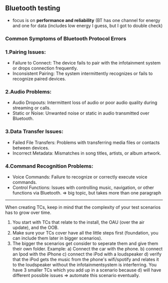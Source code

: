 ## Bluetooth testing

* focus is on **performance and reliability** (BT has one channel for energy and one for data (includes low energy I guess, but I got to double check)

### Common Symptoms of Bluetooth Protocol Errors 

### 1.Pairing Issues:

* Failure to Connect: The device fails to pair with the infotainment system or drops connection frequently.
* Inconsistent Pairing: The system intermittently recognizes or fails to recognize paired devices.

### 2.Audio Problems:

* Audio Dropouts: Intermittent loss of audio or poor audio quality during streaming or calls.
* Static or Noise: Unwanted noise or static in audio transmitted over Bluetooth.

### 3.Data Transfer Issues:

* Failed File Transfers: Problems with transferring media files or contacts between devices.
* Incorrect Metadata: Mismatches in song titles, artists, or album artwork.

### 4.Command Recognition Problems:

* Voice Commands: Failure to recognize or correctly execute voice commands.
* Control Functions: Issues with controlling music, navigation, or other functions via Bluetooth. => big topic, but takes more than one paragraph

---

When creating TCs, keep in mind that the complexity of your test scenarios has to grow over time.
1. You start with TCs that relate to the install, the OAU (over the air update), and the OOB.
2. Make sure your TCs cover have all the little steps first (foundation, you can include them later in bigger scenarios).
3. The bigger the scenarios get consider to seperate them and give them their own folder. Example:
a) Connect the car with the phone.
b) connect an Ipod with the iPhone
c) connect the iPod with a loudspeaker
d) verify that the iPod gets the music from the phone's wifi/spotify and relates it to the loudspeaker without the infotainmentsystem is interferring.
You have 3 smaller TCs which you add up in a scenario because d) will have different possible issues => automate this scenario eventually.

